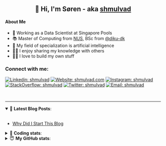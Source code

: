<h2 align="center">
	👋 Hi, I'm Søren - aka <a href="https://shmulvad.com">shmulvad</a>
</h2>

#### About Me
- 🤖 Working as a Data Scientist at Singapore Pools
- 📚 Master of Computing from [NUS], BSc from [@diku-dk]
- 🧠 My field of specialization is artificial intelligence
- 👨‍🏫 I enjoy sharing my knowledge with others
- 👨‍💻 I love to build my own stuff

### Connect with me:

[![Linkedin: shmulvad](https://img.shields.io/badge/shmulvad-blue?style=flat&logo=Linkedin&logoColor=white)][linkedin]
[![Website: shmulvad.com](https://img.shields.io/badge/shmulvad.com-47CCCC?&style=flat&logo=Google-Chrome&logoColor=white)][website]
[![Instagram: shmulvad](https://img.shields.io/badge/-@shmulvad-purple?style=flat&logo=Instagram&logoColor=white)][instagram]
[![StackOverflow: shmulvad](https://img.shields.io/badge/shmulvad-FE7A16?style=flat&logo=stack-overflow&logoColor=white)][stackOverflow]
[![Twitter: shmulvad](https://img.shields.io/badge/@shmulvad-1ca0f1?style=flat&logo=twitter&logoColor=white)][twitter]
[![Email: shmulvad](https://img.shields.io/badge/shmulvad-D14836?style=flat&logo=gmail&logoColor=white)][mail]

<br />

---

<details open>
 <summary>📕 <b>Latest Blog Posts</b>: </summary>

<br>

<!-- BLOG-POST-LIST:START -->
- [Why Did I Start This Blog](https://shmulvad.com/blog/why-did-start-this-blog)
<!-- BLOG-POST-LIST:END -->

</details>

<!-- --- -->

<details>
 <summary>🤖 <b>Coding stats</b>: </summary>

<br>

NOTE: Doesn't track coding at work or work done in environments such as Jupyter Notebooks.

<!--START_SECTION:waka-->
![Code Time](http://img.shields.io/badge/Code%20Time-2%2C466%20hrs%2030%20mins-blue)

**I'm a Night 🦉** 

```text
🌞 Morning                509 commits         ██░░░░░░░░░░░░░░░░░░░░░░░   08.93 % 
🌆 Daytime                1524 commits        ███████░░░░░░░░░░░░░░░░░░   26.74 % 
🌃 Evening                2324 commits        ██████████░░░░░░░░░░░░░░░   40.77 % 
🌙 Night                  1343 commits        ██████░░░░░░░░░░░░░░░░░░░   23.56 % 
```


📊 **This Week I Spent My Time On** 

```text
💬 Programming Languages: 
HTML                     3 hrs 3 mins        █████████████░░░░░░░░░░░░   50.83 % 
Python                   1 hr 57 mins        ████████░░░░░░░░░░░░░░░░░   32.60 % 
Other                    32 mins             ██░░░░░░░░░░░░░░░░░░░░░░░   09.12 % 
CSS                      12 mins             █░░░░░░░░░░░░░░░░░░░░░░░░   03.54 % 
Bash                     6 mins              ░░░░░░░░░░░░░░░░░░░░░░░░░   01.70 % 

🔥 Editors: 
VS Code                  5 hrs 28 mins       ███████████████████████░░   91.08 % 
Zsh                      32 mins             ██░░░░░░░░░░░░░░░░░░░░░░░   08.92 % 

🐱‍💻 Projects: 
table-notifier           5 hrs 42 mins       ████████████████████████░   94.93 % 
overvaagning-admin       18 mins             █░░░░░░░░░░░░░░░░░░░░░░░░   05.07 % 
```


 Last Updated on 23/04/2024 18:40:51 UTC
<!--END_SECTION:waka-->

</details>

<!-- --- -->

<details>
 <summary>😇 <b>My GitHub stats</b>: </summary>

<br>

<img align="left" alt="shmulvad's Github Stats" src="https://github-readme-stats.vercel.app/api?username=shmulvad&show_icons=true&hide_border=true" />

</details>



[website]: https://shmulvad.com
[twitter]: https://twitter.com/shmulvad
[linkedin]: https://linkedin.com/in/shmulvad
[instagram]: https://instagram.com/shmulvad
[stackOverflow]: https://stackoverflow.com/users/9248793/shmulvad
[mail]: mailto:shmulvad@gmail.com
[@diku-dk]: https://github.com/diku-dk
[github]: https://github.com/shmulvad
[NUS]: https://www.nus.edu.sg